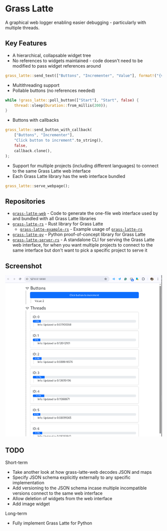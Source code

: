 # Grass Latte

A graphical web logger enabling easier debugging - particularly with multiple threads.

## Key Features

- A hierarchical, collapsable widget tree
- No references to widgets maintained - code doesn't need to be modified to pass widget references around
```rust
grass_latte::send_text(["Buttons", "Incrementer", "Value"], format!("{val}"), false);
```
- Multithreading support
- Pollable buttons (no references needed)
```rust
while !grass_latte::poll_button(["Start"], "Start", false) {
    thread::sleep(Duration::from_millis(200));
}
```
- Buttons with callbacks
```rust
grass_latte::send_button_with_callback(
    ["Buttons", "Incrementer"],
    "Click button to increment".to_string(),
    false,
    callback.clone(),
);
```
- Support for multiple projects (including different languages) to connect to the same Grass Latte web interface
- Each Grass Latte library has the web interface bundled
```rust
grass_latte::serve_webpage();
```

## Repositories

- [`grass-latte-web`](https://github.com/grass-latte/grass-latte-web) - Code to generate the one-file web interface used by and bundled with all Grass Latte libraries
- [`grass-latte-rs`](https://github.com/grass-latte/grass-latte-rs) - Rust library for Grass Latte
    - [`grass-latte-example-rs`](https://github.com/grass-latte/grass-latte-example-rs) - Example usage of [`grass-latte-rs`](https://github.com/grass-latte/grass-latte-rs)
- [`grass-latte-py`](https://github.com/grass-latte/grass-latte-py) - Python proof-of-concept library for Grass Latte
- [`grass-latte-server-rs`](https://github.com/grass-latte/grass-latte-server-rs) - A standalone CLI for serving the Grass Latte web interface, for when you want multiple projects to connect to the same interface but don't want to pick a specific project to serve it

## Screenshot


![Grass Latte Interface](/profile/grass_latte.png)


## TODO
Short-term

- Take another look at how grass-latte-web decodes JSON and maps
- Specify JSON schema explicitly externally to any specific implementation
- Add versioning to the JSON schema incase multiple incompatible versions connect to the same web interface
- Allow deletion of widgets from the web interface
- Add image widget

Long-term

- Fully implement Grass Latte for Python